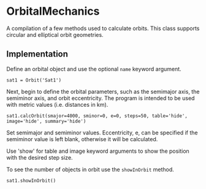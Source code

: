 # OrbitalMechanics

A compilation of a few methods used to calculate orbits. This class supports circular and elliptical orbit geometries.

## Implementation
Define an orbital object and use the optional `name` keyword argument.

	sat1 = Orbit('Sat1')

Next, begin to define the orbital parameters, such as the semimajor axis, the semiminor axis, and orbit eccentricity. The program is intended to be used with metric values (i.e. distances in km).

	sat1.calcOrbit(smajor=4000, sminor=0, e=0, steps=50, table='hide', image='hide', summary='hide')
	
Set semimajor and semiminor values. Eccentricity, e, can be specified if the semiminor value is left blank, otherwise it will be calculated. 

Use 'show' for table and image keyword arguments to show the position with the desired step size.

To see the number of objects in orbit use the `showInOrbit` method.

	sat1.showInOrbit()
